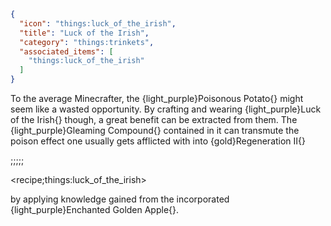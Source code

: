 ```json
{
  "icon": "things:luck_of_the_irish",
  "title": "Luck of the Irish",
  "category": "things:trinkets",
  "associated_items": [
    "things:luck_of_the_irish"
  ]
}
```

To the average Minecrafter, the {light_purple}Poisonous Potato{} might seem like a wasted opportunity. By crafting and
wearing {light_purple}Luck of the Irish{} though, a great benefit can be extracted from them. The {light_purple}Gleaming
Compound{} contained in it can transmute the poison effect one usually gets afflicted with into {gold}Regeneration II{}

;;;;;

<recipe;things:luck_of_the_irish>

by applying knowledge gained from the incorporated {light_purple}Enchanted Golden Apple{}.

